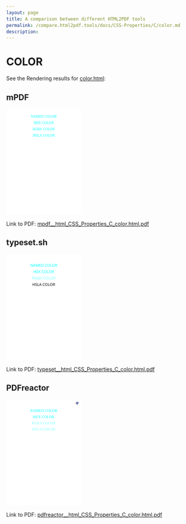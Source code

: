 ```yaml
---
layout: page
title: A comparison between different HTML2PDF tools
permalink: /compare.html2pdf.tools/docs/CSS-Properties/C/color.md
description: 
---
```


# COLOR

See the Rendering results for [color.html](/html/CSS%20Properties/C/color.html):

## mPDF
![](mpdf__html_CSS_Properties_C_color.html.png) 

Link to PDF: [mpdf__html_CSS_Properties_C_color.html.pdf](mpdf__html_CSS_Properties_C_color.html.pdf)

## typeset.sh
![](typeset__html_CSS_Properties_C_color.html.png) 

Link to PDF: [typeset__html_CSS_Properties_C_color.html.pdf](typeset__html_CSS_Properties_C_color.html.pdf)

## PDFreactor
![](pdfreactor__html_CSS_Properties_C_color.html.png) 

Link to PDF: [pdfreactor__html_CSS_Properties_C_color.html.pdf](pdfreactor__html_CSS_Properties_C_color.html.pdf)
